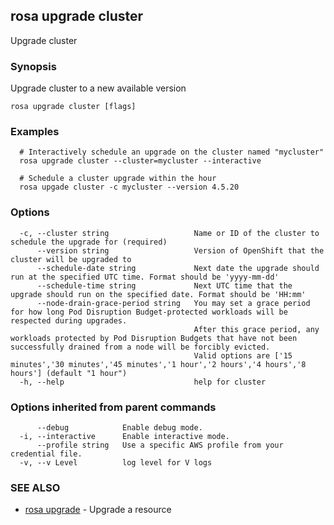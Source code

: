 ## rosa upgrade cluster

Upgrade cluster

### Synopsis

Upgrade cluster to a new available version

```
rosa upgrade cluster [flags]
```

### Examples

```
  # Interactively schedule an upgrade on the cluster named "mycluster"
  rosa upgrade cluster --cluster=mycluster --interactive

  # Schedule a cluster upgrade within the hour
  rosa upgade cluster -c mycluster --version 4.5.20
```

### Options

```
  -c, --cluster string                   Name or ID of the cluster to schedule the upgrade for (required)
      --version string                   Version of OpenShift that the cluster will be upgraded to
      --schedule-date string             Next date the upgrade should run at the specified UTC time. Format should be 'yyyy-mm-dd'
      --schedule-time string             Next UTC time that the upgrade should run on the specified date. Format should be 'HH:mm'
      --node-drain-grace-period string   You may set a grace period for how long Pod Disruption Budget-protected workloads will be respected during upgrades.
                                         After this grace period, any workloads protected by Pod Disruption Budgets that have not been successfully drained from a node will be forcibly evicted.
                                         Valid options are ['15 minutes','30 minutes','45 minutes','1 hour','2 hours','4 hours','8 hours'] (default "1 hour")
  -h, --help                             help for cluster
```

### Options inherited from parent commands

```
      --debug            Enable debug mode.
  -i, --interactive      Enable interactive mode.
      --profile string   Use a specific AWS profile from your credential file.
  -v, --v Level          log level for V logs
```

### SEE ALSO

* [rosa upgrade](rosa_upgrade.md)	 - Upgrade a resource

